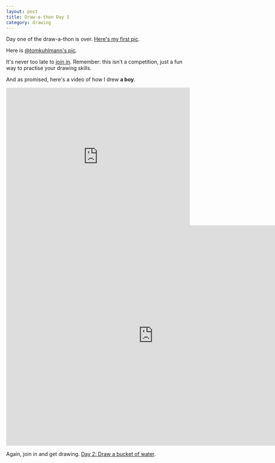 ```yaml
---
layout: post
title: Draw-a-thon Day 1
category: drawing
---
```


Day one of the draw-a-thon is over. <a href="https://twitter.com/blairrorani/status/575403724526391296" target="_blank">Here's my first pic</a>.

Here is <a href="https://twitter.com/tomkuhlmann/status/575452256855662593" target="_blank">@tomkuhlmann's pic</a>.

It's never too late to [join in](/twitter-drawathon). Remember: this isn't a competition, just a fun way to practise your drawing skills.

And as promised, here's a video of how I drew **a boy**.

<iframe src="https://player.vimeo.com/video/121837767" width="500" height="375" frameborder="0" webkitallowfullscreen mozallowfullscreen allowfullscreen class="show-on-mobile"></iframe>

<iframe src="https://player.vimeo.com/video/121837767" width="800" height="600" frameborder="0" webkitallowfullscreen mozallowfullscreen allowfullscreen class="show-on-phablet"></iframe>

Again, join in and get drawing. <a href="/twitter-drawathon">Day 2: Draw a bucket of water</a>.
